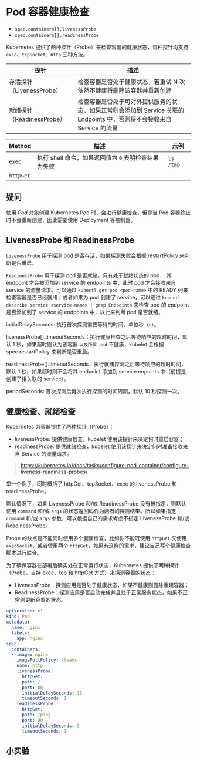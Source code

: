 # Pod 容器健康检查

* `spec.containers[].livenessProbe`
* `spec.containers[].readinessProbe`

Kubernetes 提供了两种探针（Probe）来检查容器的健康状态，每种探针均支持 `exec`、`tcpSocket`、`http` 三种方法。

| 探针                       | 描述                                                                                                                    |
| -------------------------- | ----------------------------------------------------------------------------------------------------------------------- |
| 存活探针（LivenessProbe）  | 检查容器是否处于健康状态，若重试 N 次依然不健康将删除该容器并重新创建                                                   |
| 就绪探针（ReadinessProbe） | 检查容器是否处于可对外提供服务的状态，如果正常则会添加到 Service 关联的 Endpoints 中，否则将不会接收来自 Service 的流量 |

| Method    | 描述                                                 | 示例      |
| --------- | ---------------------------------------------------- | --------- |
| `exec`    | 执行 shell 命令，如果返回值为 `0` 表明检查结果为失败 | `ls /tmp` |
| `httpGet` |                                                      |           |

## 疑问

使用 _Pod_ 对象创建 Kubernetes Pod 时，会进行健康检查，但是当 Pod 容器终止时不会重新创建，因此需要使用 Deployment 等控制器。

## LivenessProbe 和 ReadinessProbe

`LivenessProbe` 用于探测 pod 是否存活，如果探测失败会根据 restartPolicy 来判断是否重启。

`ReadinessProbe` 用于探测 pod 是否就绪，只有处于就绪状态的 pod， 其 endpoint 才会被添加到 service 的 endpoints 中，此时 pod 才会接收来自 service 的流量请求。可以通过 `kubectl get pod <pod-name>` 中的 READY 列来检查容器是否已经就绪；或者如果为 pod 创建了 service，可以通过 `kubectl describe service <service-name> | grep Endpoints` 来检查 pod 的 endpoint 是否添加到了 service 的 endpoints 中，以此来判断 pod 是否就绪。

initialDelaySeconds: 执行首次探测需要等待的时间，单位秒（s）。

livenessProbe[].timeoutSeconds：执行健康检查之后等待响应的超时时间，默认 1 秒，如果超时则认为该容器 `以及所属 pod` 不健康，kubelet 会根据 spec.restartPolicy 来判断是否重启。

readinessProbe[].timeoutSeconds：执行就绪探测之后等待响应的超时时间，默认 1 秒，如果超时则不会将其 endpoint 添加到 service enpoints 中（前提是创建了相关联的 service）。

periodSeconds: 首次探测后再次执行探测的时间周期，默认 10 秒探测一次。

## 健康检查、就绪检查

Kubernetes 为容器提供了两种探针（Probe）：
  * livenessProbe: 提供健康检查，kubelet 使用该探针来决定何时重启容器；
  * readinessProbe: 提供就绪检查，kubelet 使用该探针来决定何时准备接收来自 Service 的流量请求。

> https://kubernetes.io/docs/tasks/configure-pod-container/configure-liveness-readiness-probes/

举一个例子，同时概括了 httpGet、tcpSocket、exec 的 livenessProbe 和 readinessProbe。

默认情况下，如果 LivenessProbe 和/或 ReadinessProbe 没有被指定，则默认使用 `command` 和/或 `args` 的状态返回码作为两者的探测结果。所以如果指定 `command` 和/或 `args` 参数，可以根据自己的需求考虑不指定 LivenessProbe 和/或 ReadinessProbe。

Probe 的缺点是不能同时使用多个健康检查，比如你不能既使用 `httpGet` 又使用 `execSocket`、或者使用两个 `httpGet`，如果有这样的需求，建议自己写个健康检查脚本进行联合。


为了确保容器在部署后确实处在正常运行状态，Kubernetes 提供了两种探针（Probe，支持 exec、tcp 和 httpGet 方式）来探测容器的状态：

  * LivenessProbe：探测应用是否处于健康状态，如果不健康则删除重建容器；
  * ReadinessProbe：探测应用是否启动完成并且处于正常服务状态，如果不正常则更新容器的状态。

```yaml
apiVersion: v1
kind: Pod
metadata:
  name: nginx
  labels:
    app: nginx
spec:
  containers:
  - image: nginx
    imagePullPolicy: Always
    name: http
    livenessProbe:
      httpGet:
      path: /
      port: 80
      initialDelaySeconds: 15
      timeoutSeconds: 1
    readinessProbe:
      httpGet:
      path: /ping
      port: 80
      initialDelaySeconds: 5
      timeoutSeconds: 1
```

## 小实验
